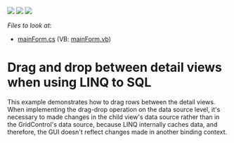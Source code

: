 <!-- default badges list -->
![](https://img.shields.io/endpoint?url=https://codecentral.devexpress.com/api/v1/VersionRange/128624376/17.2.3%2B)
[![](https://img.shields.io/badge/Open_in_DevExpress_Support_Center-FF7200?style=flat-square&logo=DevExpress&logoColor=white)](https://supportcenter.devexpress.com/ticket/details/E1502)
[![](https://img.shields.io/badge/📖_How_to_use_DevExpress_Examples-e9f6fc?style=flat-square)](https://docs.devexpress.com/GeneralInformation/403183)
<!-- default badges end -->
<!-- default file list -->
*Files to look at*:

* [mainForm.cs](./CS/mainForm.cs) (VB: [mainForm.vb](./VB/mainForm.vb))
<!-- default file list end -->
# Drag and drop between detail views when using LINQ to SQL


<p>This example demonstrates how to drag rows between the detail views. When implementing the drag-drop operation on the data source level, it's necessary to made changes in the child view's data source rather than in the GridControl's data source, because LINQ internally caches data, and therefore, the GUI doesn't reflect changes made in another binding context.</p>

<br/>


